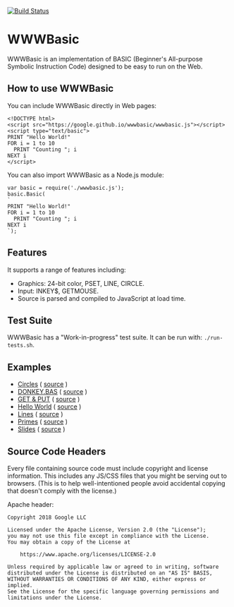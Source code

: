 [![Build Status](https://travis-ci.org/google/wwwbasic.svg?branch=master)](https://travis-ci.org/google/wwwbasic)

# WWWBasic

WWWBasic is an implementation of BASIC (Beginner's All-purpose Symbolic
Instruction Code) designed to be easy to run on the Web.

## How to use WWWBasic

You can include WWWBasic directly in Web pages:

```
<!DOCTYPE html>
<script src="https://google.github.io/wwwbasic/wwwbasic.js"></script>
<script type="text/basic">
PRINT "Hello World!"
FOR i = 1 to 10
  PRINT "Counting "; i
NEXT i
</script>
```

You can also import WWWBasic as a Node.js module:

```
var basic = require('./wwwbasic.js');
basic.Basic(
`
PRINT "Hello World!"
FOR i = 1 to 10
  PRINT "Counting "; i
NEXT i
`);
```

## Features

It supports a range of features including:
   * Graphics: 24-bit color, PSET, LINE, CIRCLE.
   * Input: INKEY$, GETMOUSE.
   * Source is parsed and compiled to JavaScript at load time.

## Test Suite

WWWBasic has a "Work-in-progress" test suite.
It can be run with: `./run-tests.sh`.

## Examples

* [Circles](https://google.github.io/wwwbasic/examples/circles.html)
  ( [source](examples/circles.html) )
* [DONKEY.BAS](https://google.github.io/wwwbasic/examples/donkey.html)
  ( [source](examples/donkey.html) )
* [GET & PUT](https://google.github.io/wwwbasic/examples/getput.html)
  ( [source](examples/getput.html) )
* [Hello World](https://google.github.io/wwwbasic/examples/hello_world.html)
  ( [source](examples/hello_world.html) )
* [Lines](https://google.github.io/wwwbasic/examples/lines.html)
  ( [source](examples/lines.html) )
* [Primes](https://google.github.io/wwwbasic/examples/primes.html)
  ( [source](examples/primes.html) )
* [Slides](https://google.github.io/wwwbasic/examples/slides.html)
  ( [source](examples/slides.html) )

## Source Code Headers

Every file containing source code must include copyright and license
information. This includes any JS/CSS files that you might be serving out to
browsers. (This is to help well-intentioned people avoid accidental copying that
doesn't comply with the license.)

Apache header:

    Copyright 2018 Google LLC

    Licensed under the Apache License, Version 2.0 (the "License");
    you may not use this file except in compliance with the License.
    You may obtain a copy of the License at

        https://www.apache.org/licenses/LICENSE-2.0

    Unless required by applicable law or agreed to in writing, software
    distributed under the License is distributed on an "AS IS" BASIS,
    WITHOUT WARRANTIES OR CONDITIONS OF ANY KIND, either express or implied.
    See the License for the specific language governing permissions and
    limitations under the License.
